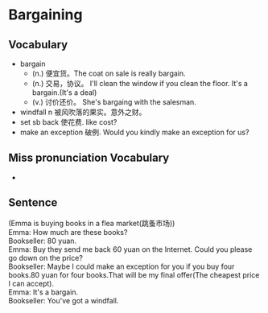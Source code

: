 # Bargaining
## Vocabulary
* bargain
  * (n.) 便宜货。The coat on sale is really bargain.
  * (n.) 交易，协议。 I'll clean the window if you clean the floor. It's a bargain.(It's a deal)
  * (v.) 讨价还价。 She's bargaing with the salesman.
* windfall n 被风吹落的果实。意外之财。
* set sb back 使花费. like cost?
* make an exception 破例. Would you kindly make an exception for us?

## Miss pronunciation Vocabulary
* 

## Sentence
(Emma is buying books in a flea market(跳蚤市场))  
Emma: How much are these books?  
Bookseller: 80 yuan.  
Emma: Buy they send me back 60 yuan on the Internet. Could you please go down on the price?  
Bookseller: Maybe I could make an exception for you if you buy four books.80 yuan for four books.That will be my final offer(The cheapest price I can accept).  
Emma: It's a bargain.  
Bookseller: You've got a windfall.